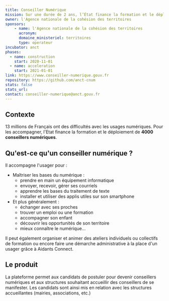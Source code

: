 ```yaml
---
title: Conseiller Numérique
mission: Sur une durée de 2 ans, l’État finance la formation et le déploiement de 4 000 conseillers numériques
owner: l'Agence nationale de la cohésion des territoires
sponsors:
    - name: l'Agence nationale de la cohésion des territoires
      acronym:
      domaine_ministeriel: territoires
      type: operateur
incubator: anct
phases:
  - name: construction
    start: 2020-11-01
  - name: acceleration
    start: 2021-01-01
link: https://www.conseiller-numerique.gouv.fr
repository: https://github.com/anct-cnum
stats: false
stats_url:
contact: conseiller-numerique@anct.gouv.fr
---
```

## Contexte

13 millions de Français ont des difficultés avec les usages numériques. Pour les accompagner, l'Etat finance la formation et le déploiement de **4000 conseillers numériques**.

## Qu'est-ce qu'un conseiller numérique ?
Il accompagne l'usager pour :
- Maîtriser les bases du numérique :
    - prendre en main un équipement informatique
    - envoyer, recevoir, gérer ses courriels
    - apprendre les bases du traitement de texte
    - installer et utiliser des applis utiles sur son smartphone
- Et plus généralement :
    - échanger avec ses proches
    - trouver un emploi ou une formation
    - accompagner son enfant
    - découvrir les opportunités de son territoire
    - mieux connaître le numérique...

Il peut également organiser et animer des ateliers individuels ou collectifs de formation ou encore faire une démarche administrative à la place d'un usager grâce à Aidants Connect.

## Le produit
La plateforme permet aux candidats de postuler pour devenir conseillers numériques et aux structures souhaitant accueillir des conseillers de se manifester.
Les candidats sont ainsi mis en relation avec les structures accueillantes (mairies, associations, etc.)
